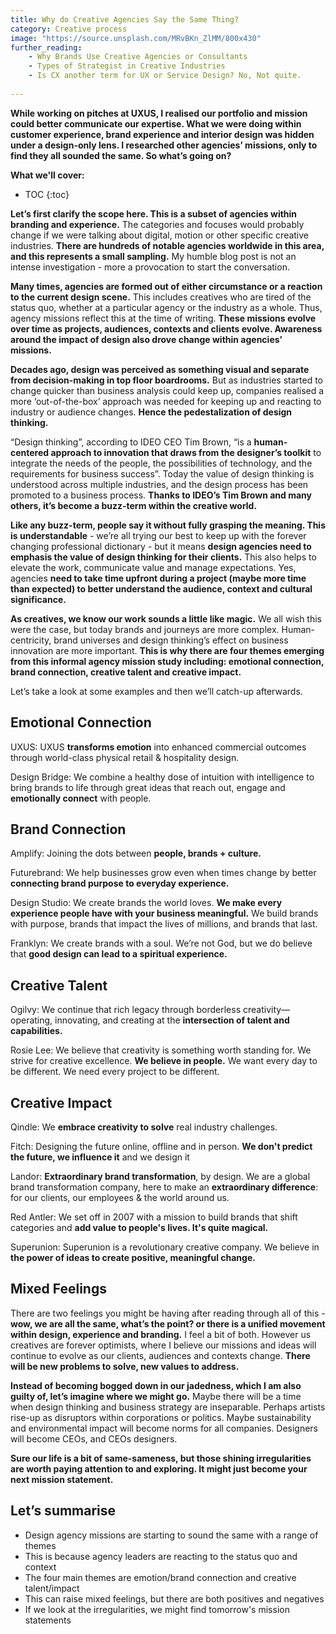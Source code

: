 ```yaml
---
title: Why do Creative Agencies Say the Same Thing?
category: Creative process
image: "https://source.unsplash.com/MRvBKn_ZlMM/800x430"
further_reading:
    - Why Brands Use Creative Agencies or Consultants
    - Types of Strategist in Creative Industries
    - Is CX another term for UX or Service Design? No, Not quite.
    
---
```


**While working on pitches at UXUS, I realised our portfolio and mission could better communicate our expertise. What we were doing within customer experience, brand experience and interior design was hidden under a design-only lens. I researched other agencies’ missions, only to find they all sounded the same. So what’s going on?**

**What we'll cover:**
* TOC
{:toc}

**Let’s first clarify the scope here. This is a subset of agencies within branding and experience.** The categories and focuses would probably change if we were talking about digital, motion or other specific creative industries. **There are hundreds of notable agencies worldwide in this area, and this represents a small sampling.** My humble blog post is not an intense investigation - more a provocation to start the conversation. 

**Many times, agencies are formed out of either circumstance or a reaction to the current design scene.** This includes creatives who are tired of the status quo, whether at a particular agency or the industry as a whole. Thus, agency missions reflect this at the time of writing. **These missions evolve over time as projects, audiences, contexts and clients evolve. Awareness around the impact of design also drove change within agencies’ missions.**

**Decades ago, design was perceived as something visual and separate from decision-making in top floor boardrooms.** But as industries started to change quicker than business analysis could keep up, companies realised a more ‘out-of-the-box’ approach was needed for keeping up and reacting to industry or audience changes. **Hence the pedestalization of design thinking.** 

“Design thinking”, according to IDEO CEO Tim Brown, “is a **human-centered approach to innovation that draws from the designer’s toolkit** to integrate the needs of the people, the possibilities of technology, and the requirements for business success”. Today the value of design thinking is understood across multiple industries, and the design process has been promoted to a business process. **Thanks to IDEO’s Tim Brown and many others, it’s become a buzz-term within the creative world.** 

**Like any buzz-term, people say it without fully grasping the meaning. This is understandable** - we’re all trying our best to keep up with the forever changing professional dictionary - but it means **design agencies need to emphasis the value of design thinking for their clients.** This also helps to elevate the work, communicate value and manage expectations. Yes, agencies **need to take time upfront during a project (maybe more time than expected) to better understand the audience, context and cultural significance.**

**As creatives, we know our work sounds a little like magic.** We all wish this were the case, but today brands and journeys are more complex. Human-centricity, brand universes and design thinking’s effect on business innovation are more important. **This is why there are four themes emerging from this informal agency mission study including: emotional connection, brand connection, creative talent and creative impact.** 

Let’s take a look at some examples and then we’ll catch-up afterwards. 

## Emotional Connection

UXUS: UXUS **transforms emotion** into enhanced commercial outcomes through world-class physical retail & hospitality design.

Design Bridge: We combine a healthy dose of intuition with intelligence to bring brands to life through great ideas that reach out, engage and **emotionally connect** with people.

## Brand Connection

Amplify: Joining the dots between **people, brands + culture.**

Futurebrand: We help businesses grow even when times change by better **connecting brand purpose to everyday experience.**

Design Studio: We create brands the world loves. **We make every experience people have with your business meaningful.** We build brands with purpose, brands that impact the lives of millions, and brands that last.

Franklyn: We create brands with a soul. We’re not God, but we do believe that **good design can lead to a spiritual experience.**

## Creative Talent

Ogilvy: We continue that rich legacy through borderless creativity—operating, innovating, and creating at the **intersection of talent and capabilities.**

Rosie Lee: We believe that creativity is something worth standing for. We strive for creative excellence. **We believe in people.** We want every day to be different. We need every project to be different.

## Creative Impact

Qindle: We **embrace creativity to solve** real industry challenges.

Fitch: Designing the future online, offline and in person. **We don't predict the future, we influence it** and we design it

Landor: **Extraordinary brand transformation**, by design. We are a global brand transformation company, here to make an **extraordinary difference**: for our clients, our employees & the world around us.

Red Antler: We set off in 2007 with a mission to build brands that shift categories and **add value to people's lives. It's quite magical.**

Superunion: Superunion is a revolutionary creative company. We believe in **the power of ideas to create positive, meaningful change.**

## Mixed Feelings

There are two feelings you might be having after reading through all of this - **wow, we are all the same, what’s the point? or there is a unified movement within design, experience and branding.** I feel a bit of both. However us creatives are forever optimists, where I believe our missions and ideas will continue to evolve as our clients, audiences and contexts change. **There will be new problems to solve, new values to address.**

**Instead of becoming bogged down in our jadedness, which I am also guilty of, let’s imagine where we might go.** Maybe there will be a time when design thinking and business strategy are inseparable. Perhaps artists rise-up as disruptors within corporations or politics. Maybe sustainability and environmental impact will become norms for all companies. Designers will become CEOs, and CEOs designers. 

**Sure our life is a bit of same-sameness, but those shining irregularities are worth paying attention to and exploring. It might just become your next mission statement.** 

## Let’s summarise

- Design agency missions are starting to sound the same with a range of themes
- This is because agency leaders are reacting to the status quo and context
- The four main themes are emotion/brand connection and creative talent/impact
- This can raise mixed feelings, but there are both positives and negatives
- If we look at the irregularities, we might find tomorrow's mission statements
